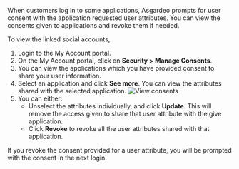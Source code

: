 
When customers log in to some applications, Asgardeo prompts for user consent with the application requested user attributes.
You can view the consents given to applications and revoke them if needed.

To view the linked social accounts,
1. Login to the My Account portal.
2. On the My Account portal, click on **Security > Manage Consents**.
3. You can view the applications which you have provided consent to share your user information.
4. Select an application and click **See more**. You can view the attributes shared with the selected application.
   <img :src="$withBase('/assets/img/guides/organization/self-service/view-consents.png')" alt="View consents">
5. You can either:
    - Unselect the attributes individually, and click **Update**. This will remove the access given to share that user attribute with the give application.
    - Click **Revoke** to revoke all the user attributes shared with that application.

If you revoke the consent provided for a user attribute, you will be prompted  with the consent in the next login.

